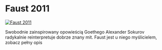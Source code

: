 Faust 2011 
=============
[![Faust 2011 ](http://vidos.pl/images/player.gif)](http://vidos.pl/faust-2011)

 Swobodnie zainspirowany opowieścią Goethego Alexander Sokurov radykalnie reinterpretuje dobrze znany mit. Faust jest u niego myślicielem, zobacz pełny opis
